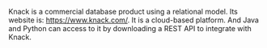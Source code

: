 Knack is a commercial database product using a relational model. Its website is: https://www.knack.com/. It is a cloud-based platform. And Java and Python can access to it by downloading a REST API to integrate with Knack.
